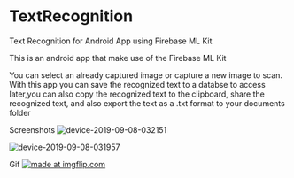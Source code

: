 # TextRecognition
Text Recognition for Android App using Firebase ML Kit

This is an android app that make use of the Firebase ML Kit

You can select an already captured image or capture a new image to scan. With this app you can save the recognized text to a databse to access later,you can also copy the recognized text to the clipboard, share the recognized text, and also export the text as a .txt format to your documents folder

Screenshots
![device-2019-09-08-032151](https://user-images.githubusercontent.com/45299298/64482780-1ec39080-d1f0-11e9-87cf-946ab94f38e3.png)

![device-2019-09-08-031957](https://user-images.githubusercontent.com/45299298/64482781-1f5c2700-d1f0-11e9-8d36-cb62c785eac1.png)


Gif
<a href="https://imgflip.com/gif/39zb79"><img src="https://i.imgflip.com/39zb79.gif" title="made at imgflip.com"/></a>

